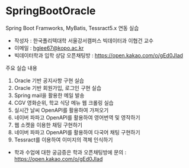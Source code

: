 # SpringBootOracle

Spring Boot Framworks, MyBatis, Tessract5.x 연동 실습

* 작성자 : 한국폴리텍대학 서울강서캠퍼스 빅데이터과 이협건 교수
* 이메일 : hglee67@kopo.ac.kr
* 빅데이터학과 입학 상담 오픈채팅방 : https://open.kakao.com/o/gEd0JIad

주요 실습 내용
1. Oracle 기반 공지사항 구현 실습
2. Oracle 기반 회원가입, 로그인 구현 실습
3. Spring mail을 활용한 메일 발송
4. CGV 영화순위, 학교 식당 메뉴 웹 크롤링 실습
5. 실시간 날씨 OpenAPI를 활용하여 가져오기
6. 네이버 파파고 OpenAPI를 활용하여 영어번역 및 영작하기
7. 웹 소켓을 이용한 채팅 구현하기
8. 네이버 파파고 OpenAPI를 활용하여 다국어 채팅 구현하기
9. Tessract를 이용하여 이미지의 객체 인식하기

* 학과 수업에 대한 궁금증은 학과 오픈채팅방에 문의 : https://open.kakao.com/o/gEd0JIad
